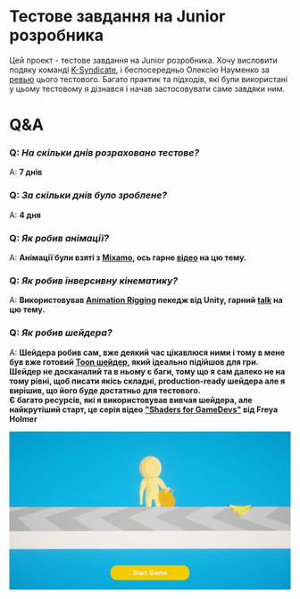 # Тестове завдання на Junior розробника
Цей проект - тестове завдання на Junior розробника. 
Хочу висловити подяку команді [K-Syndicate](https://www.youtube.com/@KSyndicate/streams), і беспосередньо Олексію Науменко за [ревью](https://www.youtube.com/watch?v=ZO2cvbNOw-4&lc=UgxNTq1Qx6tGjhg0UpJ4AaABAg) цього тестового.
Багато практик та підходів, які були використані у цьому тестовому я дізнався і начав застосовувати саме завдяки ним.
# Q&A
### Q: *На скільки днів розраховано тестове?* <br>
A: **7 днів** <br>
### Q: *За скільки днів було зроблене?* <br>
A: **4 дня** <br>
### Q: *Як робив анімації?* <br>
A: **Анімації були взяті з [Mixamo](https://www.mixamo.com/#/), ось гарне [відео](https://www.youtube.com/watch?v=-FhvQDqmgmU) на цю тему.** <br>
### Q: *Як робив інверсивну кінематику?* <br>
A: **Використовував [Animation Rigging](https://docs.unity3d.com/Packages/com.unity.animation.rigging@1.2/manual/index.html) пекедж від Unity, гарний [talk](https://www.youtube.com/watch?v=hs2goLjUz4U&t=982s) на цю тему.**
### Q: *Як робив шейдера?* <br>
A: **Шейдера робив сам, вже деякий час цікавлюся ними і тому в мене був вже готовий [Toon шейдер](https://github.com/quizandpuzzle/Unity-ToonURP), який ідеально підійшов для гри. Шейдер не досканалий та в ньому є баги, тому що я сам далеко не на тому рівні, щоб писати якісь складні, production-ready шейдера але я вирішив, що його буде достатньо для тестового. <br>
Є багато ресурсів, які я використовував вивчая шейдера, але найкрутіший старт, це серія відео ["Shaders for GameDevs"](https://www.youtube.com/watch?v=kfM-yu0iQBk&list=PLImQaTpSAdsCnJon-Eir92SZMl7tPBS4Z) від Freya Holmer** <br>

![Screenshot](Screenshot.jpg)
